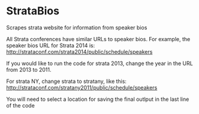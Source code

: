 StrataBios
==========

Scrapes strata website for information from speaker bios

All Strata conferences have similar URLs to speaker bios. For example, the speaker bios URL for Strata 2014 is: 
http://strataconf.com/strata2014/public/schedule/speakers

If you would like to run the code for strata 2013, change the year in the URL from 2013 to 2011.

For strata NY, change strata to stratany, like this: http://strataconf.com/stratany2011/public/schedule/speakers

You will need to select a location for saving the final outlput in the last line of the code
